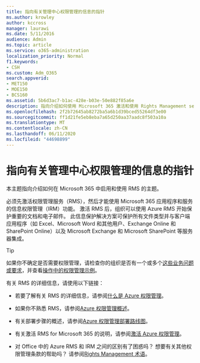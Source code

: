 ```yaml
---
title: 指向有关管理中心权限管理的信息的指针
ms.author: krowley
author: kccross
manager: laurawi
ms.date: 5/11/2016
audience: Admin
ms.topic: article
ms.service: o365-administration
localization_priority: Normal
f1.keywords:
- CSH
ms.custom: Adm_O365
search.appverid:
- MET150
- MOE150
- BCS160
ms.assetid: 5b6d3ac7-b1ac-428e-b03e-50e882f85a6e
description: 指向介绍如何使用 Microsoft 365 激活和使用 Rights Management service 的主题。
ms.openlocfilehash: 2f2b72645ab8272ba5a6b1d39bced55264df3e00
ms.sourcegitcommit: ff1d21fe5eb8eba7a65d250aa37aadc8f503a10a
ms.translationtype: MT
ms.contentlocale: zh-CN
ms.lasthandoff: 06/11/2020
ms.locfileid: "44698899"
---
```

# <a name="pointers-to-information-about-rights-management-in-the-admin-center"></a>指向有关管理中心权限管理的信息的指针

本主题指向介绍如何在 Microsoft 365 中启用和使用 RMS 的主题。
  
必须先激活权限管理服务（RMS），然后才能使用 Microsoft 365 应用程序和服务的信息权限管理（IRM）功能。 激活 RMS 后，组织可以使用 Azure RMS 开始保护重要的文档和电子邮件。 此信息保护解决方案可保护所有文件类型并与客户端应用程序（如 Excel、Microsoft Word 和其他用户、Exchange Online 和 SharePoint Online）以及 Microsoft Exchange 和 Microsoft SharePoint 等服务器集成。
  
> [!TIP]
> 如果你不确定是否需要权限管理，请检查你的组织是否有一个或多个[这些业务问题或要求](https://docs.microsoft.com/rights-management/understand-explore/azure-rms-problems-it-solves)，并查看[操作中的权限管理示例](https://docs.microsoft.com/rights-management/understand-explore/what-admins-users-see)。 
  
有关 RMS 的详细信息，请使用以下链接：
  
- 若要了解有关 RMS 的详细信息，请参阅[什么是 Azure 权限管理](https://docs.microsoft.com/rights-management/understand-explore/what-is-azure-rms)。

- 如果你不熟悉 RMS，请参阅[Azure 权限管理概述](https://docs.microsoft.com/rights-management/understand-explore/azure-rights-management)。

- 有关部署步骤的概述，请参阅[Azure 权限管理部署路线图](https://docs.microsoft.com/rights-management/plan-design/deployment-roadmap)。

- 有关激活 RMS for Microsoft 365 的说明，请参阅[激活 Azure 权限管理](https://technet.microsoft.com/library/jj658941.aspx)。

- 对 Office 中的 Azure RMS 和 IRM 之间的区别有了困惑吗？ 想要有关其他权限管理条款的帮助吗？ 请参阅[Rights Management 术语](https://technet.microsoft.com/library/dn595132.aspx)。
